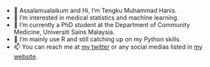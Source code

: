 - 👋 Assalamualaikum and Hi, I’m Tengku Muhammad Hanis.
- 👀 I’m interested in medical statistics and machine learning.
- 🌱 I’m currently a PhD student at the Department of Community Medicine, Universiti Sains Malaysia.
- 💞️ I’m mainly use R and still catching up on my Python skills.
- 📫 You can reach me at [my twitter](https://twitter.com/tmhanis) or any social medias listed in [my website](https://tengkuhanis.netlify.app/).

<!---
tengku-hanis/tengku-hanis is a ✨ special ✨ repository because its `README.md` (this file) appears on your GitHub profile.
You can click the Preview link to take a look at your changes.
--->
